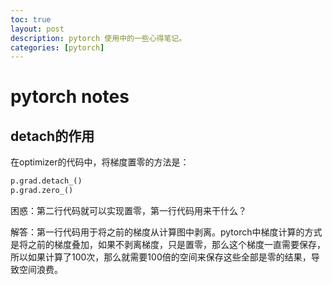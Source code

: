 ```yaml
---
toc: true
layout: post
description: pytorch 使用中的一些心得笔记。
categories: [pytorch]
---
```

# pytorch notes

## detach的作用

在optimizer的代码中，将梯度置零的方法是：

```python
p.grad.detach_()
p.grad.zero_()
```

困惑：第二行代码就可以实现置零，第一行代码用来干什么？

解答：第一行代码用于将之前的梯度从计算图中剥离。pytorch中梯度计算的方式是将之前的梯度叠加，如果不剥离梯度，只是置零，那么这个梯度一直需要保存，所以如果计算了100次，那么就需要100倍的空间来保存这些全部是零的结果，导致空间浪费。

